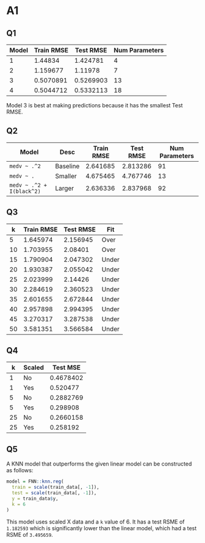 # A1

## Q1

| Model | Train RMSE | Test RMSE | Num Parameters |
| --- | --- | --- | --- |
| 1 | 1.44834 | 1.424781 | 4 |
| 2 | 1.159677 | 1.11978 | 7 |
| 3 | 0.5070891 | 0.5269903 | 13 |
| 4 | 0.5044712 | 0.5332113 | 18 |

Model 3 is best at making predictions because it has the smallest Test RMSE.

## Q2

| Model | Desc | Train RMSE | Test RMSE | Num Parameters |
| --- | --- | --- | --- | --- |
| `medv ~ .^2` | Baseline | 2.641685 | 2.813286 | 91 |
| `medv ~ .` | Smaller | 4.675465 | 4.767746 | 13 | 
| `medv ~ .^2 + I(black^2)` | Larger | 2.636336 | 2.837968 | 92 |

## Q3

| k | Train RMSE | Test RMSE | Fit |
| --- | --- | --- | --- |
| 5 	| 1.645974 | 2.156945 | Over |
| 10 	| 1.703955 | 2.08401  | Over |
| 15 	| 1.790904 | 2.047302 | Under |
| 20 	| 1.930387 | 2.055042 | Under |
| 25 	| 2.023999 | 2.14426  | Under |
| 30 	| 2.284619 | 2.360523 | Under |
| 35 	| 2.601655 | 2.672844 | Under |
| 40 	| 2.957898 | 2.994395 | Under |
| 45 	| 3.270317 | 3.287538 | Under |
| 50 	| 3.581351 | 3.566584 | Under |

## Q4

| k | Scaled | Test MSE |
| --- | --- | --- |
| 1 | No | 0.4678402 |
| 1 | Yes | 0.520477 |
| 5 | No | 0.2882769 |
| 5 | Yes | 0.298908 |
| 25 | No | 0.2660158 |
| 25 | Yes | 0.258192 |

## Q5

A KNN model that outperforms the given linear model can be constructed as follows: 
```R
model = FNN::knn.reg(
  train = scale(train_data[, -1]),
  test = scale(train_data[, -1]),
  y = train_data$y,
  k = 6
)
```

This model uses scaled X data and a `k` value of 6. It has a test RSME of `1.182593` which is significantly lower than the
linear model, which had a test RSME of `3.495659`.
